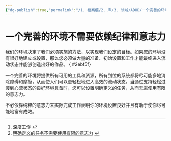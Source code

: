 ```yaml
---
{"dg-publish":true,"permalink":"/1. 檔案櫃/2. 库/3. 领域/ADHD/一个完善的环境不需要依赖纪律和意志力/"}
---
```


# 一个完善的环境不需要依赖纪律和意志力


我们的环境决定了我们必须实施的方法，以实现我们设定的目标。如果您的环境没有很好地建立或设置，那么您必须做大量的准备、初始设置和工作才能最终进入流动状态并能够创造出好的作品。
{ #2ebf5f}


一个完善的环境将提供所有可用的工具和资源，所有到位的系统都将尽可能多地消除障碍和摩擦，从而使人们可以更轻松地进入高效的流动状态。当通过支持轻松过渡到心流状态的良好环境具备时，您可以设置明确定义的任务，从而无需使用有限的意志力。

不必依靠纯粹的意志力来实际完成工作表明你的环境设置良好并且有助于使你尽可能地富有成效。

___

1.  [深度工作](https://publish.obsidian.md/bryan-jenks/Z/Deep+Work) [↩︎](https://publish.obsidian.md/#fnref-1-58f82c92d26638bb)
2.  [明确定义的任务不需要使用有限的意志力](https://publish.obsidian.md/bryan-jenks/Z/Well+defined+tasks+negate+the+need+for+the+use+of+the+limited+supply+of+will+power) [↩︎](https://publish.obsidian.md/#fnref-2-58f82c92d26638bb)

